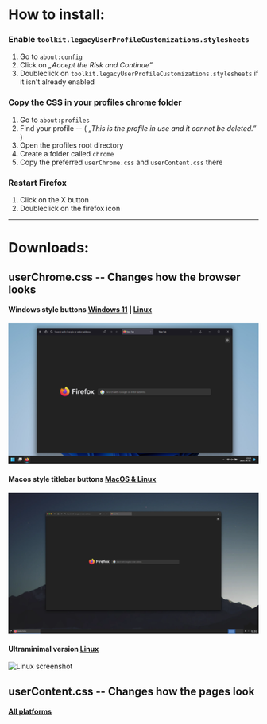 # How to install:

### Enable `toolkit.legacyUserProfileCustomizations.stylesheets`
1. Go to `about:config`
2. Click on *„Accept the Risk and Continue”*
3. Doubleclick on `toolkit.legacyUserProfileCustomizations.stylesheets` if it isn't already enabled

### Copy the CSS in your profiles chrome folder
1. Go to `about:profiles`
2. Find your profile  --  ( *„This is the profile in use and it cannot be deleted.”* )
3. Open the profiles root directory
4. Create a folder called `chrome`
5. Copy the preferred `userChrome.css` and `userContent.css` there

### Restart Firefox
1. Click on the X button
2. Doubleclick on the firefox icon

***

# Downloads:
## userChrome.css  --  Changes how the browser looks

#### Windows style buttons [Windows 11](https://github.com/Bali10050/FirefoxCSS/releases/download/(C)userChrome/userChrome.css) | [Linux](https://github.com/Bali10050/FirefoxCSS/releases/download/(B)userChrome/userChrome.css)

![Win11 screenshot](./Screenshots/W11.webp)

#### Macos style titlebar buttons [MacOS & Linux](https://github.com/Bali10050/FirefoxCSS/releases/download/(D)userChrome/userChrome.css)

![MacosStyle screenshot](./Screenshots/MacStyle.webp)

#### Ultraminimal version [Linux](https://github.com/Bali10050/FirefoxCSS/releases/download/(A)userChrome/userChrome.css)

![Linux screenshot](./Screenshots/GIF.webp)

## userContent.css  --  Changes how the pages look

#### [All platforms](https://github.com/Bali10050/FirefoxCSS/releases/download/userContent/userContent.css)
